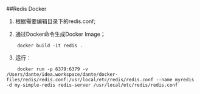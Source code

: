 ##Redis Docker

1. 根据需要编辑目录下的redis.conf;

2. 通过Docker命令生成Docker Image；
````
	docker build -it redis .

````

3. 运行：
````
	docker run -p 6379:6379 -v /Users/dante/idea.workspace/dante/docker-files/redis/redis.conf:/usr/local/etc/redis/redis.conf --name myredis -d my-simple-redis redis-server /usr/local/etc/redis/redis.conf
````


